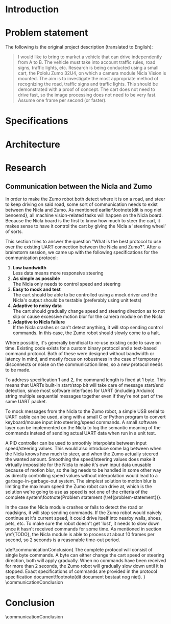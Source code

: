 # Introduction

# Problem statement

The following is the original project description (translated to English):

> I would like to bring to market a vehicle that can drive independently from A
> to B. The vehicle must take into account traffic rules, road signs, traffic
> lights, etc. Research is being conducted using a small cart, the Pololu Zumo
> 32U4, on which a camera module Nicla Vision is mounted. The aim is to
> investigate the most appropriate method of recognizing the road, traffic
> signs and traffic lights. This should be demonstrated with a proof of
> concept. The cart does not need to drive fast, so the image processing does
> not need to be very fast. Assume one frame per second (or faster).

# Specifications

# Architecture

# Research

## Communication between the Nicla and Zumo

In order to make the Zumo robot both detect where it is on a road, and steer to
keep driving on said road, some sort of communication needs to exist between
the Nicla and Zumo. As mentioned earlier\footnote{dit is nog niet benoemd}, all
machine vision-related tasks will happen on the Nicla board. Because the Nicla
board is the first to know how much to steer the cart, it makes sense to have
it control the cart by giving the Nicla a 'steering wheel' of sorts.

This section tries to answer the question "What is the best protocol to use
over the existing UART connection between the Nicla and Zumo?". After a
brainstorm session, we came up with the following specifications for the
communication protocol:

1. **Low bandwidth**  
   Less data means more responsive steering
2. **As simple as possible**  
   The Nicla only needs to control speed and steering
3. **Easy to mock and test**  
   The cart should be able to be controlled using a mock driver and the Nicla's
   output should be testable (preferably using unit tests)
4. **Adaptive to noisy data**  
   The cart should gradually change speed and steering direction as to not slip
   or cause excessive motion blur for the camera module on the Nicla
5. **Adaptive to Nicla failure**  
   If the Nicla crashes or can't detect anything, it will stop sending control
   commands. In this case, the Zumo robot should slowly come to a halt.

Where possible, it's generally benificial to re-use existing code to save on
time. Existing code exists for a custom binary protocol and a text-based
command protocol. Both of these were designed without bandwidth or latency in
mind, and mostly focus on robustness in the case of temporary disconnects or
noise on the communication lines, so a new protocol needs to be made.

To address specification 1 and 2, the command length is fixed at 1 byte. This
means that UARTs built-in start/stop bit will take care of message start/end
detection, since most software interfaces for UART (including Arduino) string
multiple sequential messages together even if they're not part of the same UART
packet.

To mock messages from the Nicla to the Zumo robot, a simple USB serial to UART
cable can be used, along with a small C or Python program to convert
keyboard/mouse input into steering/speed commands. A small software layer can
be implemented on the Nicla to log the semantic meaning of the commands instead
of sending actual UART data when run in a unit test.

A PID controller can be used to smoothly interpolate between input
speed/steering values. This would also introduce some lag between when the
Nicla knows how much to steer, and when the Zumo actually steered the wanted
amount. Smoothing the speed/steering values does make it virtually impossible
for the Nicla to make it's own input data unusable because of motion blur, so
the lag needs to be handled in some other way as directly controlling speed
values without interpolation would lead to a garbage-in-garbage-out system. The
simplest solution to motion blur is limiting the maximum speed the Zumo robot
can drive at, which is the solution we're going to use as speed is not one of
the criteria of the complete system\footnote{Problem statement
(\ref{problem-statement})}.

In the case the Nicla module crashes or fails to detect the road or roadsigns,
it will stop sending commands. If the Zumo robot would naively continue at it's
current speed, it could drive itself into nearby walls, shoes, pets, etc. To
make sure the robot doesn't get 'lost', it needs to slow down once it hasn't
received commands for some time. As mentioned in section \ref{TODO}, the Nicla
module is able to process at about 10 frames per second, so 2 seconds is a
reasonable time-out period.

\def\communicationConclusion{
The complete protocol will consist of single byte commands. A byte can either
change the cart speed or steering direction, both will apply gradually. When no
commands have been received for more than 2 seconds, the Zumo robot will
gradually slow down until it is stopped. Exact specifications of commands are
provided in the protocol specification document\footnote{dit document bestaat
nog niet}.
}
\communicationConclusion

# Conclusion

\communicationConclusion
